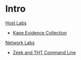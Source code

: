 # Intro

[Host Labs]()

- [Kape Evidence Collection](Labs/kape-evidence-collection/kape-evidence-collection.md)
 

[Network Labs]()

 - [Zeek and THT Command Line](Labs/zeek-command-line-intro/zeek-tht-intro.md)